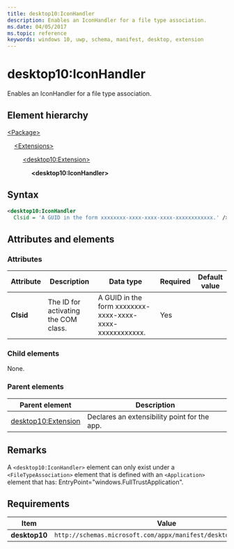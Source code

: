 ```yaml
---
title: desktop10:IconHandler
description: Enables an IconHandler for a file type association.
ms.date: 04/05/2017
ms.topic: reference
keywords: windows 10, uwp, schema, manifest, desktop, extension 
---
```


# desktop10:IconHandler

Enables an IconHandler for a file type association.

## Element hierarchy

[\<Package\>](element-package.md)

&nbsp;&nbsp;&nbsp;&nbsp;[\<Extensions\>](element-1-extensions.md)

&nbsp;&nbsp;&nbsp;&nbsp; &nbsp;&nbsp;&nbsp;&nbsp;[\<desktop10:Extension\>](element-desktop10-extension.md)

&nbsp;&nbsp;&nbsp;&nbsp; &nbsp;&nbsp;&nbsp;&nbsp; &nbsp;&nbsp;&nbsp;&nbsp;**\<desktop10:IconHandler\>**

## Syntax

```xml
<desktop10:IconHandler
  Clsid = 'A GUID in the form xxxxxxxx-xxxx-xxxx-xxxx-xxxxxxxxxxxx.' />
```

## Attributes and elements

### Attributes

| Attribute | Description | Data type | Required | Default value |
|-|-|-|-|-|
| **Clsid** | The ID for activating the COM class. | A GUID in the form xxxxxxxx-xxxx-xxxx-xxxx-xxxxxxxxxxxx. | Yes |  |

### Child elements

None.

### Parent elements

| Parent element | Description |
|-|-|
| [desktop10:Extension](element-desktop10-extension.md) | Declares an extensibility point for the app. |

## Remarks

A `<desktop10:IconHandler>` element can only exist under a `<FileTypeAssociation>` element that is defined with an `<Application>` element that has: EntryPoint="windows.FullTrustApplication".

## Requirements

| Item  | Value  |
|--|--|
| **desktop10** | `http://schemas.microsoft.com/appx/manifest/desktop/windows10/10` |
